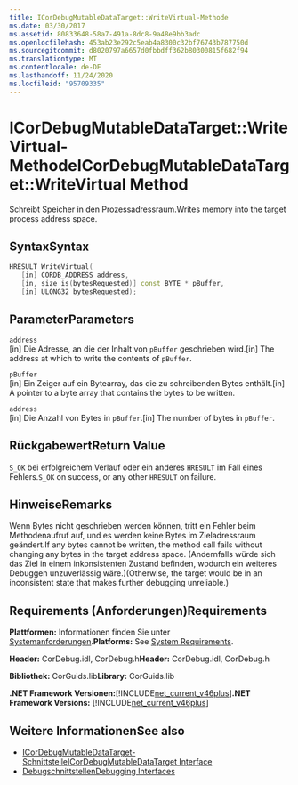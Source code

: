 ```yaml
---
title: ICorDebugMutableDataTarget::WriteVirtual-Methode
ms.date: 03/30/2017
ms.assetid: 80833648-58a7-491a-8dc8-9a48e9bb3adc
ms.openlocfilehash: 453ab23e292c5eab4a8300c32bf76743b787750d
ms.sourcegitcommit: d8020797a6657d0fbbdff362b80300815f682f94
ms.translationtype: MT
ms.contentlocale: de-DE
ms.lasthandoff: 11/24/2020
ms.locfileid: "95709335"
---
```

# <a name="icordebugmutabledatatargetwritevirtual-method"></a><span data-ttu-id="25c19-102">ICorDebugMutableDataTarget::WriteVirtual-Methode</span><span class="sxs-lookup"><span data-stu-id="25c19-102">ICorDebugMutableDataTarget::WriteVirtual Method</span></span>

<span data-ttu-id="25c19-103">Schreibt Speicher in den Prozessadressraum.</span><span class="sxs-lookup"><span data-stu-id="25c19-103">Writes memory into the target process address space.</span></span>  
  
## <a name="syntax"></a><span data-ttu-id="25c19-104">Syntax</span><span class="sxs-lookup"><span data-stu-id="25c19-104">Syntax</span></span>  
  
```cpp  
HRESULT WriteVirtual(  
   [in] CORDB_ADDRESS address,  
   [in, size_is(bytesRequested)] const BYTE * pBuffer,  
   [in] ULONG32 bytesRequested);  
```  
  
## <a name="parameters"></a><span data-ttu-id="25c19-105">Parameter</span><span class="sxs-lookup"><span data-stu-id="25c19-105">Parameters</span></span>  

 `address`  
 <span data-ttu-id="25c19-106">[in] Die Adresse, an die der Inhalt von `pBuffer` geschrieben wird.</span><span class="sxs-lookup"><span data-stu-id="25c19-106">[in] The address at which to write the contents of `pBuffer`.</span></span>  
  
 `pBuffer`  
 <span data-ttu-id="25c19-107">[in] Ein Zeiger auf ein Bytearray, das die zu schreibenden Bytes enthält.</span><span class="sxs-lookup"><span data-stu-id="25c19-107">[in] A pointer to a byte array that contains the bytes to be written.</span></span>  
  
 `address`  
 <span data-ttu-id="25c19-108">[in] Die Anzahl von Bytes in `pBuffer`.</span><span class="sxs-lookup"><span data-stu-id="25c19-108">[in] The number of bytes in `pBuffer`.</span></span>  
  
## <a name="return-value"></a><span data-ttu-id="25c19-109">Rückgabewert</span><span class="sxs-lookup"><span data-stu-id="25c19-109">Return Value</span></span>  

 <span data-ttu-id="25c19-110">`S_OK` bei erfolgreichem Verlauf oder ein anderes `HRESULT` im Fall eines Fehlers.</span><span class="sxs-lookup"><span data-stu-id="25c19-110">`S_OK` on success, or any other `HRESULT` on failure.</span></span>  
  
## <a name="remarks"></a><span data-ttu-id="25c19-111">Hinweise</span><span class="sxs-lookup"><span data-stu-id="25c19-111">Remarks</span></span>  

 <span data-ttu-id="25c19-112">Wenn Bytes nicht geschrieben werden können, tritt ein Fehler beim Methodenaufruf auf, und es werden keine Bytes im Zieladressraum geändert.</span><span class="sxs-lookup"><span data-stu-id="25c19-112">If any bytes cannot be written, the method call fails without changing any bytes in the target address space.</span></span> <span data-ttu-id="25c19-113">(Andernfalls würde sich das Ziel in einem inkonsistenten Zustand befinden, wodurch ein weiteres Debuggen unzuverlässig wäre.)</span><span class="sxs-lookup"><span data-stu-id="25c19-113">(Otherwise, the target would be in an inconsistent state that makes further debugging unreliable.)</span></span>  
  
## <a name="requirements"></a><span data-ttu-id="25c19-114">Requirements (Anforderungen)</span><span class="sxs-lookup"><span data-stu-id="25c19-114">Requirements</span></span>  

 <span data-ttu-id="25c19-115">**Plattformen:** Informationen finden Sie unter [Systemanforderungen](../../get-started/system-requirements.md).</span><span class="sxs-lookup"><span data-stu-id="25c19-115">**Platforms:** See [System Requirements](../../get-started/system-requirements.md).</span></span>  
  
 <span data-ttu-id="25c19-116">**Header:** CorDebug.idl, CorDebug.h</span><span class="sxs-lookup"><span data-stu-id="25c19-116">**Header:** CorDebug.idl, CorDebug.h</span></span>  
  
 <span data-ttu-id="25c19-117">**Bibliothek:** CorGuids.lib</span><span class="sxs-lookup"><span data-stu-id="25c19-117">**Library:** CorGuids.lib</span></span>  
  
 <span data-ttu-id="25c19-118">**.NET Framework Versionen:**[!INCLUDE[net_current_v46plus](../../../../includes/net-current-v46plus-md.md)]</span><span class="sxs-lookup"><span data-stu-id="25c19-118">**.NET Framework Versions:** [!INCLUDE[net_current_v46plus](../../../../includes/net-current-v46plus-md.md)]</span></span>  
  
## <a name="see-also"></a><span data-ttu-id="25c19-119">Weitere Informationen</span><span class="sxs-lookup"><span data-stu-id="25c19-119">See also</span></span>

- [<span data-ttu-id="25c19-120">ICorDebugMutableDataTarget-Schnittstelle</span><span class="sxs-lookup"><span data-stu-id="25c19-120">ICorDebugMutableDataTarget Interface</span></span>](icordebugmutabledatatarget-interface.md)
- [<span data-ttu-id="25c19-121">Debugschnittstellen</span><span class="sxs-lookup"><span data-stu-id="25c19-121">Debugging Interfaces</span></span>](debugging-interfaces.md)
